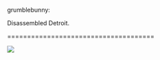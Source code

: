 <!--
id: 3339221097
link: http://tumblr.atmos.org/post/3339221097/grumblebunny-disassembled-detroit
slug: grumblebunny-disassembled-detroit
date: Wed Feb 16 2011 20:05:01 GMT-0800 (PST)
publish: 2011-02-016
tags: 
title: grumblebunny:

Disassembled Detroit.

-->


grumblebunny:

Disassembled Detroit.

=====================================

![](http://31.media.tumblr.com/tumblr_lgqhk2f2Qc1qa8770o1_1280.jpg)

